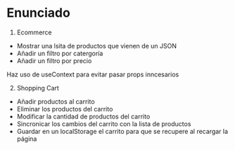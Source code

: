 # Enunciado

1. Ecommerce
- Mostrar una lsita de productos que vienen de un JSON
- Añadir un filtro por catergoría
- Añadir un filtro por precio

Haz uso de useContext para evitar pasar props inncesarios

2. Shopping Cart
- Añadir productos al carrito
- Eliminar los productos del carrito
- Modificar la cantidad de productos del carrito
- Sincronicar los cambios del carrito con la lista de productos
- Guardar en un localStorage el carrito para que se recupere al recargar la página